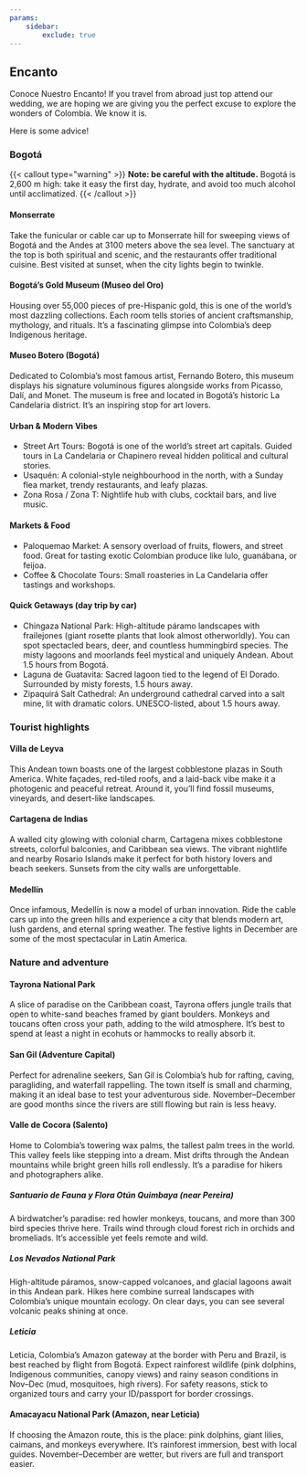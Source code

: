 ```yaml
---
params:
    sidebar:
        exclude: true
---
```


## Encanto

Conoce Nuestro Encanto! If you travel from abroad just top attend our wedding, we are hoping we are giving you the perfect excuse to explore the wonders of Colombia. We know it is.

Here is some advice!

### Bogotá

{{< callout type="warning" >}}
**Note: be careful with the altitude.** Bogotá is 2,600 m high: take it easy the first day, hydrate, and avoid too much alcohol until acclimatized.
{{< /callout >}}

#### Monserrate

Take the funicular or cable car up to Monserrate hill for sweeping views of Bogotá and the Andes at 3100 meters above the sea level. The sanctuary at the top is both spiritual and scenic, and the restaurants offer traditional cuisine. Best visited at sunset, when the city lights begin to twinkle.

#### Bogotá’s Gold Museum (Museo del Oro)

Housing over 55,000 pieces of pre-Hispanic gold, this is one of the world’s most dazzling collections. Each room tells stories of ancient craftsmanship, mythology, and rituals. It’s a fascinating glimpse into Colombia’s deep Indigenous heritage.

#### Museo Botero (Bogotá)

Dedicated to Colombia’s most famous artist, Fernando Botero, this museum displays his signature voluminous figures alongside works from Picasso, Dalí, and Monet. The museum is free and located in Bogotá’s historic La Candelaria district. It’s an inspiring stop for art lovers.

#### Urban & Modern Vibes

- Street Art Tours: Bogotá is one of the world’s street art capitals. Guided tours in La Candelaria or Chapinero reveal hidden political and cultural stories. 
- Usaquén: A colonial-style neighbourhood in the north, with a Sunday flea market, trendy restaurants, and leafy plazas. 
- Zona Rosa / Zona T: Nightlife hub with clubs, cocktail bars, and live music.

#### Markets & Food

- Paloquemao Market: A sensory overload of fruits, flowers, and street food. Great for tasting exotic Colombian produce like lulo, guanábana, or feijoa.
- Coffee & Chocolate Tours: Small roasteries in La Candelaria offer tastings and workshops.

#### Quick Getaways (day trip by car)

- Chingaza National Park: High-altitude páramo landscapes with frailejones (giant rosette plants that look almost otherworldly). You can spot spectacled bears, deer, and countless hummingbird species. The misty lagoons and moorlands feel mystical and uniquely Andean. About 1.5 hours from Bogotá.
- Laguna de Guatavita: Sacred lagoon tied to the legend of El Dorado. Surrounded by misty forests, 1.5 hours away.
- Zipaquirá Salt Cathedral: An underground cathedral carved into a salt mine, lit with dramatic colors. UNESCO-listed, about 1.5 hours away.

### Tourist highlights

#### Villa de Leyva

This Andean town boasts one of the largest cobblestone plazas in South America. White façades, red-tiled roofs, and a laid-back vibe make it a photogenic and peaceful retreat. Around it, you’ll find fossil museums, vineyards, and desert-like landscapes.

#### Cartagena de Indias

A walled city glowing with colonial charm, Cartagena mixes cobblestone streets, colorful balconies, and Caribbean sea views. The vibrant nightlife and nearby Rosario Islands make it perfect for both history lovers and beach seekers. Sunsets from the city walls are unforgettable.

#### Medellín

Once infamous, Medellín is now a model of urban innovation. Ride the cable cars up into the green hills and experience a city that blends modern art, lush gardens, and eternal spring weather. The festive lights in December are some of the most spectacular in Latin America.

### Nature and adventure

#### Tayrona National Park

A slice of paradise on the Caribbean coast, Tayrona offers jungle trails that open to white-sand beaches framed by giant boulders. Monkeys and toucans often cross your path, adding to the wild atmosphere. It’s best to spend at least a night in ecohuts or hammocks to really absorb it.

#### San Gil (Adventure Capital)

Perfect for adrenaline seekers, San Gil is Colombia’s hub for rafting, caving, paragliding, and waterfall rappelling. The town itself is small and charming, making it an ideal base to test your adventurous side. November–December are good months since the rivers are still flowing but rain is less heavy.

#### Valle de Cocora (Salento)

Home to Colombia’s towering wax palms, the tallest palm trees in the world. This valley feels like stepping into a dream. Mist drifts through the Andean mountains while bright green hills roll endlessly. It’s a paradise for hikers and photographers alike.

##### Santuario de Fauna y Flora Otún Quimbaya (near Pereira)

A birdwatcher’s paradise: red howler monkeys, toucans, and more than 300 bird species thrive here. Trails wind through cloud forest rich in orchids and bromeliads. It’s accessible yet feels remote and wild.

##### Los Nevados National Park

High-altitude páramos, snow-capped volcanoes, and glacial lagoons await in this Andean park. Hikes here combine surreal landscapes with Colombia’s unique mountain ecology. On clear days, you can see several volcanic peaks shining at once.

##### Leticia

Leticia, Colombia’s Amazon gateway at the border with Peru and Brazil, is best reached by flight from Bogotá. Expect rainforest wildlife (pink dolphins, Indigenous communities, canopy views) and rainy season conditions in Nov–Dec (mud, mosquitoes, high rivers). For safety reasons, stick to organized tours and carry your ID/passport for border crossings.

#### Amacayacu National Park (Amazon, near Leticia)

If choosing the Amazon route, this is the place: pink dolphins, giant lilies, caimans, and monkeys everywhere. It’s rainforest immersion, best with local guides. November–December are wetter, but rivers are full and transport easier.
